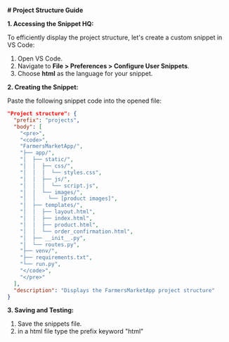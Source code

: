  **# Project Structure Guide**

**1. Accessing the Snippet HQ:**

To efficiently display the project structure, let's create a custom snippet in VS Code:

1. Open VS Code.
2. Navigate to **File > Preferences > Configure User Snippets**.
3. Choose **html** as the language for your snippet.

**2. Creating the Snippet:**

Paste the following snippet code into the opened file:

```json
"Project structure": {
  "prefix": "projects",
  "body": [
    "<pre>",
    "<code>",
    "FarmersMarketApp/",
    "├── app/",
    "│  ├── static/",
    "│  │  ├── css/",
    "│  │  │  └── styles.css",
    "│  │  ├── js/",
    "│  │  │  └── script.js",
    "│  │  └── images/",
    "│  │    └── [product images]",
    "│  ├── templates/",
    "│  │  ├── layout.html",
    "│  │  ├── index.html",
    "│  │  ├── product.html",
    "│  │  └── order_confirmation.html",
    "│  ├── __init__.py",
    "│  └── routes.py",
    "├── venv/",
    "├── requirements.txt",
    "└── run.py",
    "</code>",
    "</pre>"
  ],
  "description": "Displays the FarmersMarketApp project structure"
}
```

**3. Saving and Testing:**

1. Save the snippets file.
2. in a html file type the prefix keyword "html"
